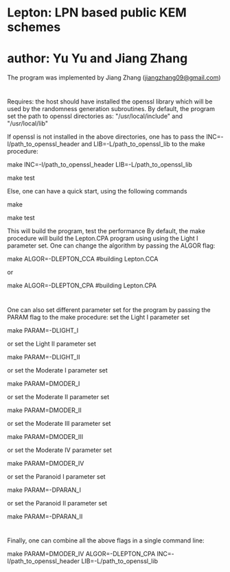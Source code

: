 # #########################################################################

# Lepton: LPN based public KEM schemes
# author: Yu Yu and Jiang Zhang

The program was implemented by Jiang Zhang (jiangzhang09@gmail.com)

# ##########################################################################

Requires: the host should have installed the openssl library which will be used by the randomness generation subroutines. By default, the program set the path to openssl directories as: "/usr/local/include" and "/usr/local/lib"


If openssl is not installed in the above directories, one has to pass the INC=-I/path_to_openssl_header and LIB=-L/path_to_openssl_lib to the make procedure:

make INC=-I/path_to_openssl_header  LIB=-L/path_to_openssl_lib

make test

Else, one can have a quick start, using the following commands 

make

make test

This will build the program, test the performance By default, the make procedure will build the Lepton.CPA program using using the Light I parameter set. One can change the algorithm by passing the ALGOR flag:

make ALGOR=-DLEPTON_CCA   #building Lepton.CCA

or

make ALGOR=-DLEPTON_CPA   #building Lepton.CPA

# #########################################################################

One can also set different parameter set for the program by passing the PARAM flag to the make procedure: 
set the Light I parameter set

make PARAM=-DLIGHT_I

or set the Light II parameter set

make PARAM=-DLIGHT_II

or set the Moderate I parameter set

make PARAM=DMODER_I

or set the Moderate II parameter set

make PARAM=DMODER_II

or set the Moderate III parameter set

make PARAM=DMODER_III

or set the Moderate IV  parameter set

make PARAM=DMODER_IV

or set the Paranoid I parameter set

make PARAM=-DPARAN_I

or set the Paranoid II parameter set

make PARAM=-DPARAN_II

# #########################################################################

Finally, one can combine all the above flags in a single command line:

make PARAM=DMODER_IV  ALGOR=-DLEPTON_CPA INC=-I/path_to_openssl_header  LIB=-L/path_to_openssl_lib

